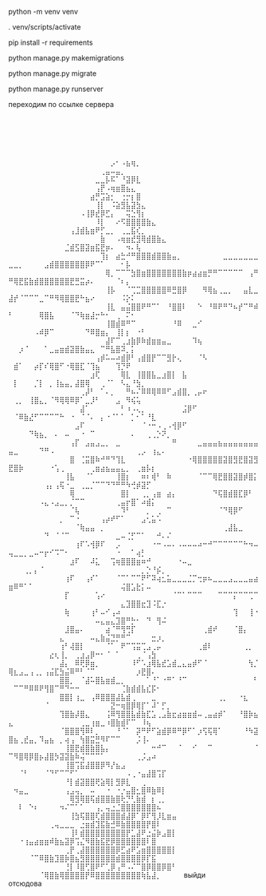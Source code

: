 python -m venv venv



. venv/scripts/activate




pip install -r requirements





python manage.py makemigrations




python manage.py migrate





python manage.py runserver





переходим по ссылке сервера

























⠀⠀⠀⠀⠀⠀⠀⠀⠀⠀⠀⠀⠀⠀⠀⠀⠀⠀⠀⠀⠀⠀⠀⠀⠀⠀⠀⠀⠀⠀⠀⠀⠀⠀⠀⠀⠀⠀⠀⠀⠀⠀⠀⠀⠀⠀⠀⠀⠀⠀⠀⠀⠀⠀⠀⠀⠀⠀⠀⠀⠀⠀⠀⠀⠀⠀⠀⠀⠀⠀⠀⠀⠀⠀⠀⠀⠀⠀⠀⠀⠀⠀⠀⠀⠀⠀⠀⠀⠀
    ⠀⠀⠀⠀⠀⠀⠀⠀⠀⠀⠀⠀⠀⠀⠀⠀⠀⠀⠀⠀⠀⠀⠀⠀⠀⠀⠀⠀⠀⠀⠀⠀⠀⠀⠀⠀⠀⠀⠀⠀⠀⠀⠀⠀⠀⠀⠀⠀⠀⠀⠀⠀⠀⠀⠀⠀⠀⠀⠀⠀⠀⠀⠀⠀⠀⠀⠀⠀⠀⠀⠀⠀⠀⠀⠀⠀⠀⠀⠀⠀⠀⠀⠀⠀⠀⠀⠀⠀⠀⠀
    ⠀⠀⠀⠀⠀⠀⠀⠀⠀⠀⠀⠀⠀⠀⠀⠀⠀⠀⠀⠀⠀⠀⠀⠀⠀⠀⠀⠀⠀⠀⠀⠀⠀⠀⠀⠀⠀⠀⠀⠀⠀⠀⠀⠀⠀⠀⠀⠀⠀⠀⠀⠀⠀⠀⠀⠀⠀⠀⠀⠀⠀⠀⠀⠀⠀⠀⠀⠀⠀⡠⠂⠠⣦⢶⡀⠀⠀⠀⠀⠀⠀⠀⠀⠀⠀⠀⠀⠀⠀⠀
    ⠀⠀⠀⠀⠀⠀⠀⠀⠀⠀⠀⠀⠀⠀⠀⠀⠀⠀⢀⣤⠤⣤⡀⠀⠀⠀⠀⠀⠀⠀⠀⠀⠀⠀⠀⠀⠀⠀⠀⠀⠀⠀⠀⠀⠀⠀⠀⠀⠀⠀⠀⠀⠀⠀⠀⠀⠀⠀⠀⠀⠀⠀⠀⠀⠀⠀⣀⣀⡧⠯⠁⠘⣽⡿⣇⠀⠀⠀⠀⠀⠀⠀⠀⠀⠀⠀⠀⠀⠀⠀
    ⠀⠀⠀⠀⠀⠀⠀⠀⠀⠀⠀⠀⠀⠀⠀⠀⠀⢠⡟⠠⢶⣶⣿⣦⣄⠀⠀⠀⠀⠀⠀⠀⠀⠀⠀⠀⠀⠀⠀⠀⠀⠀⠀⠀⠀⠀⠀⠀⠀⠀⠀⠀⠀⠀⠀⠀⠀⠀⠀⠀⠀⠀⠀⠀⠀⣴⡛⣩⣵⡂⠀⢐⡒⡆⣿⠀⠀⠀⠀⠀⠀⠀⠀⠀⠀⠀⠀⠀⠀⠀
    ⠀⠀⠀⠀⠀⠀⠀⠀⠀⠀⠀⠀⠀⠀⠀⠀⠀⢸⡇⠀⠨⣵⣻⣧⣽⣳⣄⠀⠀⠀⠀⠀⠀⠀⠀⠀⠀⠀⠀⠀⠀⠀⠀⠀⠀⠀⠀⠀⠀⠀⠀⠀⠀⠀⠀⠀⠀⠀⠀⠀⠀⠀⠀⠠⢸⡿⣞⡿⣋⡄⠀⠀⢭⣑⢻⡆⠀⠀⠀⠀⠀⠀⠀⠀⠀⠀⠀⠀⠀⠀
    ⠀⠀⠀⠀⠀⠀⠀⠀⠀⠀⠀⠀⠀⠀⠀⠀⠀⠸⡇⠀⠀⠔⠫⣿⣿⣿⣿⣷⣄⠀⠀⠀⠀⠀⠀⠀⠀⠀⠀⠀⠀⠀⠀⠀⠀⠀⠀⠀⠀⠀⠀⠀⠀⠀⠀⠀⠀⠀⠀⠀⠀⢠⣸⣾⣧⣶⠟⡋⣀⡀⠀⢀⣀⣯⢎⡀⠀⠀⠀⠀⠀⠀⠀⠀⠀⠀⠀⠀⠀⠀
    ⠀⠀⠀⠀⠀⠀⠀⠀⠀⠀⠀⠀⠀⠀⠀⠀⠀⠀⣷⠀⠀⠠⢶⣶⣞⣻⢿⣾⣿⣷⣄⠀⠀⠀⠀⠀⠀⠀⠀⠀⠀⠀⠀⠀⠀⠀⠀⠀⠀⠀⠀⠀⠀⠀⠀⠀⠀⠀⠀⠀⣈⣾⣫⣿⣽⣶⣯⣟⡶⠄⠀⠀⠲⠄⢧⠀⠀⠀⠀⠀⠀⠀⠀⠀⠀⠀⠀⠀⠀⠀
    ⠀⠀⠀⠀⠀⠀⠀⠀⠀⠀⠀⠀⠀⠀⠀⠀⠀⠀⢹⡆⠀⣴⣓⠚⠛⣿⣿⣿⣾⣿⣿⣷⣤⡀⠀⠀⠀⠀⠀⠀⠀⠀⣀⣀⣀⣀⣀⣀⣀⣀⣀⡀⠀⠀⠀⠀⣠⣾⣿⣿⣿⣿⣿⣿⡿⠟⠉⠁⠀⠀⠀⠂⡧⠀⠀⠀⠀⠀⠀⠀⠀⠀⠀⠀⠀⠀⠀⠀⠀⠀
    ⠀⠀⠀⠀⠀⠀⠀⠀⠀⠀⠀⠀⠀⠀⠀⠀⠀⠀⠀⢿⡀⠉⠉⠉⣳⣿⣶⣿⣿⣿⣿⣿⣿⣿⣷⡶⣴⣴⣶⡛⠛⠉⠉⠉⠉⠉⠀⢠⠛⠛⢿⣟⣯⣷⣾⣿⣿⣿⣿⣿⣿⣟⣛⣭⡴⠄⠀⠀⠀⠀⠈⠆⡄⠀⠀⠀⠀⠀⠀⠀⠀⠀⠀⠀⠀⠀⠀⠀⠀⠀
    ⠀⠀⠀⠀⠀⠀⠀⠀⠀⠀⠀⠀⠀⠀⠀⠀⠀⠀⠀⢸⡧⠀⠀⠈⢉⣉⣿⣿⣿⣿⣿⠿⣛⣿⡿⠀⠀⠀⠻⢿⣦⢀⣀⡀⠀⠀⣤⣇⣀⣼⡞⠈⠉⠉⠉⣀⠉⠛⠻⢿⣿⣿⣟⠓⣦⠔⠀⠀⠀⠀⠀⠨⡕⠅⠀⠀⠀⠀⠀⠀⠀⠀⠀⠀⠀⠀⠀⠀⠀⠀
    ⠀⠀⠀⠀⠀⠀⠀⠀⠀⠀⠀⠀⠀⠀⠀⠀⠀⠀⠀⢸⣇⠀⣤⣬⣿⣿⠟⠛⠉⠁⠀⠘⣿⣿⠇⠀⠀⠑⠀⠘⠿⠟⠛⠙⠦⡞⠉⠛⠾⠃⠀⠀⠀⠀⠀⢿⣿⣧⠀⠀⠀⠈⠙⢷⣶⣼⡒⠓⠂⠀⢀⠀⠍⠂⠀⠀⠀⠀⠀⠀⠀⠀⠀⠀⠀⠀⠀⠀⠀⠀
    ⠀⠀⠀⠀⠀⠀⠀⠀⠀⠀⠀⠀⠀⠀⠀⠀⠀⠀⠀⢸⣿⣾⠿⠛⠉⠀⠀⠀⠀⠀⠀⠀⠘⠿⠀⠀⣀⠊⠀⠀⠀⠀⠀⠀⠀⠀⠀⠀⠀⠀⠀⠀⠀⠀⠠⠾⡿⠉⠀⠀⠀⠀⠀⠀⠙⠿⣿⣶⡄⠀⢸⡇⡆⠀⠐⠃⠀⠀⠀⠀⠀⠀⠀⠀⠀⠀⠀⠀⠀⠀
    ⠀⠀⠀⠀⠀⠀⠀⠀⠀⠀⠀⠀⠀⠀⠀⠀⠀⠀⠀⣼⠏⠉⢀⣰⣷⡿⠷⣾⣶⣶⣤⣀⠀⠀⠀⠀⠹⢦⠀⠀⠀⠀⠀⠀⠀⠀⠀⠀⠀⠀⠀⡰⠈⠀⠀⠀⠁⣀⣤⣶⣾⣽⣿⣷⣤⣄⠀⠉⠛⣧⣿⠽⡀⡅⠀⠀⠀⠀⠀⠀⠀⠀⠀⠀⠀⠀⠀⠀⠀⠀
    ⠀⠀⠀⠀⠀⠀⠀⠀⠀⠀⠀⠀⠀⠀⠀⠀⠀⢠⡾⠥⠤⠴⣾⡿⠃⢠⣾⣿⡟⠉⠉⣻⡗⢄⠀⠀⠀⠈⠣⠀⠀⠀⠀⠀⠀⠀⠀⠀⠀⠀⣾⠁⠀⠀⡴⡏⠎⢿⣿⠋⠐⢿⣿⣏⠈⢹⣦⠀⠀⠀⢹⡙⠟⠀⠀⠀⠀⠀⠀⠀⠀⠀⠀⠀⠀⠀⠀⠀⠀⠀
    ⠀⠀⠀⠀⠀⠀⠀⠀⠀⠀⠀⠀⠀⠀⠀⠀⣰⢏⠀⠀⠀⠀⢿⣇⠀⢸⣿⣿⣧⣀⣰⣿⡇⠀⣧⠀⠀⠀⠀⠀⠀⠀⠀⠀⠀⠀⠀⠀⠀⠀⡇⠀⠀⠀⡈⡇⠀⡀⢸⣦⣤⡀⣼⣿⢿⠀⠀⢀⠈⠁⠀⠣⣄⠘⣳⡀⠀⠀⠀⠀⠀⠀⠀⠀⠀⠀⠀⠀⠀⠀
    ⠀⠀⠀⠀⠀⠀⠀⠀⠀⠀⠀⠀⠀⠀⢀⡼⠃⠀⠁⠄⡀⠀⠀⠛⠦⠌⠿⠿⢿⠿⠿⠋⣠⣾⣿⡀⢀⡤⠖⠀⠀⠀⠀⠀⠀⠀⠀⠀⠀⠀⢀⡀⠀⢸⣿⣄⡀⠈⠻⢿⢿⠿⡿⠁⣀⡸⠃⠀⠀⠀⣠⠀⠻⢮⢥⠀⠀⠀⠀⠀⠀⠀⠀⠀⠀⠀⠀⠀⠀⠀
    ⠀⠀⠀⠀⠀⠀⠀⠀⠀⠀⠀⠀⠀⠀⣼⠁⠀⠀⠀⠀⠀⠀⠃⠰⠠⢄⡀⠀⠀⠀⠀⠀⠀⠀⣨⡿⠋⠀⠀⠀⠀⠀⠀⠀⠀⠀⠀⠀⠀⠀⠈⠿⣷⣜⠋⠉⠉⠉⠉⠓⠀⠐⠀⠈⠈⠄⠀⡄⠐⠈⠁⠁⠀⡁⠂⠁⠘⣇⠀⠀⠀⠀⠀⠀⠀⠀⠀⠀⠀⠀
    ⠀⠀⠀⠀⠀⠀⠀⠀⠀⠀⠀⠀⠀⣠⠏⠀⠀⠀⠀⠀⠀⠀⠀⠀⠀⠀⠈⠐⠒⠠⢀⠠⢺⡿⠋⠀⠀⠀⠀⠀⠀⠀⠀⠀⠀⠀⠀⠀⠀⠀⠀⠀⠀⠙⢷⣦⡀⠀⠄⠀⠤⠀⠀⠐⠀⠉⠀⠀⠀⠀⠀⠀⠀⠄⠀⠀⢀⢀⡑⠝⡀⠀⠀⠀⠀⠀⠀⠀⠀⠀
    ⠀⠀⠀⠀⠀⠀⠀⠀⠀⠀⠀⠀⢠⡏⠀⣠⣤⣠⣀⡀⠀⣀⠀⠀⠀⠀⠀⠀⠀⠀⠀⠀⠛⠀⠀⠀⠀⣀⣤⣤⣤⣦⣤⣤⣤⣤⣤⣤⣤⣤⣀⠀⠀⠀⠀⠙⠛⠠⠀⠀⠀⠀⠀⠀⠀⠀⠀⠀⠀⠀⠀⠀⠀⠀⢀⡠⠀⢰⣄⠄⠀⠀⠀⠀⠀⠀⠀⠀⠀⠀
    ⠀⠀⠀⠀⠀⠀⠀⠀⠀⠀⠀⠀⣿⠀⢈⣭⣿⠷⠚⠛⠙⢹⣇⠀⠀⠀⠀⠀⠀⠀⠀⠀⠀⠀⠀⠐⢿⣿⣿⣿⣿⣿⣽⣿⣻⣟⣿⣽⣻⣟⣿⡷⠀⠀⠀⠀⠀⠐⢡⢀⠀⠀⠀⠀⠀⢀⣶⣴⣦⣤⣤⣄⡀⠀⢀⣶⡧⡆⠀⠀⠀⠀⠀⠀⠀⠀⠀⠀⠀⠀
    ⠀⠀⠀⠀⠀⠀⠀⠀⠀⠀⠀⢸⣧⠀⠀⠈⠁⠀⠀⠀⠀⢸⣿⡆⠀⠀⠶⠆⢾⠃⠀⠷⠀⠀⠀⠀⠀⠈⠉⠉⢿⣟⣿⣿⣽⣿⡾⣿⡅⠀⠀⠀⠀⠀⠀⠀⢠⡄⢠⢯⠐⣀⠀⢀⣀⡈⠉⠉⠙⠙⠛⠛⠳⢚⡾⣽⡋⠀⠀⠀⠀⠀⠀⠀⠀⠀⠀⠀⠀⠀
    ⠀⠀⠀⠀⠀⠀⠀⠀⠀⠀⠀⠀⢿⠀⠀⠀⠀⠀⠀⠀⠀⠀⣿⡇⠀⠀⢀⡀⢠⣶⠀⣴⡄⠀⠀⠀⠀⠀⠀⠀⠙⢯⣿⣾⣿⣏⡿⠃⠀⠀⠀⠀⠀⠀⠀⠠⣄⠠⣠⣀⡀⡈⠉⠉⠀⠀⠀⠀⠀⠀⢀⣤⡖⣿⠁⠴⣾⡅⠀⠀⠀⠀⠀⠀⠀⠀⠀⠀⠀⠀
    ⠀⠀⠀⠀⠀⠀⠀⠀⠀⠀⠀⠀⠈⢧⠀⠀⠀⠀⠀⠀⠀⠀⠹⠃⠀⠀⠀⡀⠀⢀⠀⠉⠀⠀⠀⠀⠀⠀⠀⠀⠀⠈⠙⢿⡿⠋⠀⠀⠀⠀⠀⠀⠀⠀⠀⠀⠀⠀⠀⡀⠀⠉⠐⠀⠀⠀⠀⢠⡴⠞⠋⠁⠀⠀⠀⣠⢂⣥⠡⠀⠀⠀⠀⠀⠀⠀⠀⠀⠀⠀
    ⠀⠀⠀⠀⠀⠀⠀⠀⠀⠀⠀⠀⠀⠈⢷⣤⣤⠀⡀⠀⠀⠀⠀⠀⠀⠀⠀⠀⠀⠀⠀⠀⠀⠀⠀⠀⠀⠀⠀⠀⠀⠀⢀⣼⣧⣀⠀⠀⠀⠀⠀⠀⠀⠀⠀⠀⠙⠀⠈⠈⠉⠀⠀⠀⠀⠀⠀⠀⠀⠀⣀⠤⢈⡋⠉⠁⠀⠀⠚⠄⠌⠀⠀⠀⠀⠀⠀⠀⠀⠀
    ⠀⠀⠀⠀⠀⠀⠀⠀⠀⠀⠀⠀⠀⢰⠏⠡⢺⡿⠏⠀⠀⡠⠀⠀⠀⠀⠀⠀⠐⠒⠠⠤⠄⠠⠤⠤⠤⠴⠒⠚⠉⠉⠉⠉⠉⠉⠓⠲⠤⢤⣀⣀⡀⣀⠤⠒⡖⠊⠩⠉⠂⠀⠀⠀⠀⠀⠀⠀⠀⠀⠐⠀⠀⠁⢴⡃⠀⠀⠀⠀⠀⠀⠀⠀⠀⠀⠀⠀⠀⠀
    ⠀⠀⠀⠀⠀⠀⠀⠀⠀⠀⠀⠀⣰⠏⠀⠀⠼⣅⠀⠀⢩⢶⣿⣿⣿⣶⠶⠚⠀⠀⠀⠀⠀⠐⠤⣀⠀⠀⠀⠀⠀⠀⠀⠀⠀⠀⠀⠀⠀⠀⠀⠀⢀⡀⡄⠈⠀⠀⠀⠀⠀⠀⠀⠀⠀⠀⠀⠀⠀⠀⠀⠀⠀⠀⠀⡀⡑⠘⡮⡀⠀⠀⠀⠀⠀⠀⠀⠀⠀⠀
    ⠀⠀⠀⠀⠀⠀⠀⠀⠀⠀⠀⢰⠏⠀⠀⢠⠎⠁⠀⠀⠀⠈⠉⠁⠉⠉⠟⠋⠽⢴⣂⣥⣀⣀⣀⣈⡉⢒⡶⠦⣀⣀⣀⣠⣀⣀⣀⣤⣴⣶⠿⠛⠁⠁⠀⠀⠀⠀⠀⠀⠀⠀⠀⠀⠀⠀⠀⠀⠀⠀⠀⢬⣿⣡⣗⡅⠤⠀⠀⠀⠀⠀⠀⠀⠀⠀⠀⠀⠀⠀
    ⠀⠀⠀⠀⠀⠀⠀⠀⠀⠀⠀⡏⠀⠀⠀⠀⠀⢡⠔⠀⠀⠀⠀⠀⠀⠀⠀⠀⠀⠀⠀⠀⠈⠉⠁⠉⠉⠉⠀⠀⠀⠉⠉⠉⡍⠉⠉⢉⠉⠀⠀⠀⠀⠀⠀⠀⠀⠀⠀⠀⠀⠀⠀⠀⠀⠀⠀⠀⠀⠀⠀⣄⣹⣿⣿⣖⣹⠨⣏⡐⠀⠀⠀⠀⠀⠀⠀⠀⠀⠀
    ⠀⠀⠀⠀⠀⠀⠀⠀⠀⠀⠀⢷⠀⠀⠀⠀⢰⠃⠤⠊⢠⠴⠀⠀⠀⠀⠀⠀⠀⠀⠀⠀⠀⠀⠀⠀⠀⠀⠀⠀⠀⠀⠀⠀⢹⠀⠀⢸⠐⠀⠀⠀⠀⠀⠀⠀⠀⠀⠀⠀⠀⠀⠀⠀⠀⠀⠤⣄⣤⣄⣹⣿⠛⡓⠂⠀⠙⠀⢻⠬⠀⠀⠀⠀⠀⠀⠀⠀⠀⠀
    ⠀⠀⠀⠀⠀⠀⠀⠀⠀⠀⠀⣸⣿⣤⠄⠀⠀⠀⠀⣴⠈⠛⢻⢛⡏⠀⠀⠀⠀⠀⠀⠀⠀⠀⠀⠀⠀⠀⢀⣾⠞⠀⠀⠀⠈⣿⡄⠀⠀⠀⠀⠀⠀⠀⠀⠀⠀⠀⠀⣄⠀⠀⠀⠀⠀⠤⣄⣷⣬⣙⡛⠛⠉⠀⠀⠀⠀⣒⡰⡀⠀⠀⠀⠀⠀⠀⠀⠀⠀⠀
    ⠀⠀⠀⠀⠀⠀⠀⠀⠀⠀⢰⠃⢼⣿⡇⠀⠀⠀⠀⠈⠁⠀⠟⠉⢩⣭⢉⣠⢀⡤⠀⠀⠀⠀⠀⠀⠀⢀⣾⠇⠀⠀⠀⠀⠀⠀⢀⡀⠀⠀⠀⠀⠀⠀⠀⠀⠀⣔⢆⢸⡀⠀⢀⣰⣠⡿⠒⠂⠈⠀⠁⠀⠀⠀⢀⠈⢠⣳⠀⠀⠀⠀⠀⠀⠀⠀⠀⠀⠀⠀
    ⠀⠀⠀⠀⠀⠀⠀⠀⠀⠀⣼⡄⠀⠿⢟⡿⣶⡀⠀⠀⠀⠀⠀⠀⠸⠋⠡⣰⢿⣧⣞⣡⣾⣀⣄⣤⡾⠋⠈⠀⠀⠀⠀⠀⠀⠀⠀⢳⡈⢿⣆⣠⣀⢠⢀⡀⢠⣬⣏⣳⣬⠿⠛⠃⠈⠉⠀⠀⠀⠀⠀⠀⠀⠀⡰⣟⣿⠄⠀⠀⠀⠀⠀⠀⠀⠀⠀⠀⠀⠀
    ⠀⠀⠀⠀⠀⠀⠀⠀⠀⠀⣿⣿⡀⠀⠈⣼⠥⣿⣧⣶⣾⣀⡀⠀⠀⠀⠀⠁⠘⠁⠐⠛⠁⠘⠉⠀⠀⠀⠀⠀⠀⠀⠀⠀⠀⠀⠀⠀⠃⠀⠉⠉⠛⠿⠿⠟⢻⣿⠉⠛⠙⠒⠒⠀⠀⠀⠀⠀⠀⠀⠀⢈⣷⣾⣾⣧⣎⡯⠂⠀⠀⠀⠀⠀⠀⠀⠀⠀⠀⠀
    ⠀⠀⠀⠀⠀⠀⠀⠀⠀⠀⣿⣿⡇⢰⣀⠀⢠⠿⣿⣿⣿⣼⣧⣾⢀⠀⠀⠀⣀⠀⠀⠀⠀⠀⠀⠀⠀⠀⠀⠀⠀⢀⡀⠀⠀⠐⣆⠀⠀⠀⠀⠀⠀⠀⠀⠀⠈⠀⠀⠀⠀⠀⠀⠀⠀⠀⠀⠀⠀⣝⠒⢶⣿⡿⢿⡏⠁⠼⠁⡋⡀⠀⠀⠀⠀⠀⠀⠀⠀⠀
    ⠀⠀⠀⠀⠀⠀⠀⠀⠀⠀⢹⣿⣷⡼⣿⣄⠀⠀⠀⢨⠿⢻⣿⣿⣧⣾⣷⣏⣡⢀⣠⣷⣖⣴⣶⣶⣾⠤⢀⣤⣴⡾⠁⠀⠀⠘⣿⡷⣦⣄⠀⠀⠀⠀⠀⠀⠀⠀⠀⠀⠀⠀⠀⢀⣀⢰⣶⣀⠰⣿⣷⣾⠏⠉⠀⠸⢦⠀⠀⠀⠀⠀⠀⠀⠀⠀⠀⠀⠀⠀
    ⠀⠀⠀⠀⠀⠀⠀⠀⠀⠀⠈⣿⣿⣿⢻⠿⠇⡀⠀⠀⠀⠘⠈⠁⠀⡽⠛⠟⠋⣵⣾⡿⠿⠛⡿⠋⠁⡰⢫⢯⢿⠁⠀⠀⠀⠀⠘⠳⣽⣿⣦⢀⣞⣤⡀⠹⣤⣦⠀⡀⢴⢠⠀⢳⣿⣭⣛⠻⠏⠉⠉⠀⠀⠀⡨⢸⠄⠀⠀⠀⠀⠀⠀⠀⠀⠀⠀⠀⠀⠀
    ⠀⠀⠀⠀⠀⠀⠀⠀⠀⠀⠀⢸⣿⣟⣾⣿⣷⣿⣧⡄⠀⠀⠀⠀⠀⠀⠀⠀⠒⠚⠉⠀⠀⠈⠀⠀⠊⠀⠀⠉⠀⠀⠀⠀⠀⠀⠀⠀⠈⠉⠻⣿⢿⡿⣿⡦⣼⣿⡳⣽⣽⣷⠷⢬⠉⠉⠉⠁⠀⠀⠀⠀⠀⠀⢀⡨⣠⠴⠀⠀⠀⠀⠀⠀⠀⠀⠀⠀⠀⠀
    ⠀⠀⠀⠀⠀⠀⠀⠀⠀⠀⠀⢸⣿⢩⣯⣼⣿⣿⡿⠻⡜⣦⣠⠀⠀⠀⠀⠀⠀⠀⠀⠀⠀⠀⠀⠀⠀⠀⠀⠀⠀⠀⠀⠀⠀⠀⠀⠀⠀⠀⠀⠈⠃⠀⠀⠀⠈⠙⠋⠉⠉⠋⠁⠀⠀⠀⠀⠀⠀⠀⠀⠀⠠⢀⠐⣤⣼⣿⢩⡏⠀⠀⠀⠀⠀⠀⠀⠀⠀⠀
    ⠀⠀⠀⠀⠀⠀⠀⠀⠀⠀⠀⠘⡇⣾⣽⣿⣿⢟⣵⢿⡇⣻⡿⣇⠀⠀⢀⠀⠀⠀⠀⠀⠀⠀⠀⠀⠀⠀⠀⠀⠀⠀⠀⠀⠀⠀⠀⠀⠀⠀⠲⣤⣀⠀⠀⠀⠀⠀⠀⠀⢠⣠⢤⡀⠀⠤⠀⠀⠐⠀⠐⡐⣤⣿⣂⣿⠿⣷⠿⡇⠀⠀⠀⠀⠀⠀⠀⠀⠀⠀
    ⠀⠀⠀⠀⠀⠀⠀⠀⠀⠀⠀⠀⢿⣻⢿⣿⢯⣾⣿⣿⣷⣿⢗⡙⢃⣷⣾⠀⡆⢀⡀⠀⠀⠀⠀⠀⠀⠀⠀⠀⠀⠀⠀⠀⠀⠀⠀⠀⠀⠀⠀⠇⠀⠑⠆⠀⠀⠀⠀⠲⠌⠉⠁⠁⠀⠀⢠⡀⢤⣐⣈⣿⣿⣿⣿⣿⣿⣿⠦⠀⠀⠀⠀⠀⠀⠀⠀⠀⠀⠀
    ⠀⠀⠀⠀⠀⠀⠀⠀⠀⠀⠀⠀⢸⣳⢯⣿⣿⢏⣾⣿⣿⣿⣾⣼⡿⠁⡿⠏⢻⡸⣇⣶⣤⠀⠀⠀⠀⠀⠀⠀⠀⠀⠀⠀⠀⠀⠀⠀⠀⠀⠀⠀⠀⠀⠀⠀⠀⢀⢤⣀⣀⣀⠀⣐⣶⣾⣹⣯⣷⣚⠿⣷⣿⣿⣿⣿⡟⣿⠇⠀⠀⠀⠀⠀⠀⠀⠀⠀⠀⠀
    ⠀⠀⠀⠀⠀⠀⠀⠀⠀⠀⠀⠀⢸⠇⣾⣿⣿⣿⣿⣿⣿⣿⣿⡟⣁⣼⠟⣐⣬⡷⣠⣿⡇⠀⠀⠀⠀⠀⠀⠀⠀⠀⠀⠀⠀⠀⠀⠀⠀⠀⠀⠐⢰⣤⣴⣶⣶⠾⣷⣦⣽⡿⢩⣌⠻⣿⣷⣯⣟⡿⣿⣿⣿⣿⣿⣿⠇⣿⠀⠀⠀⠀⠀⠀⠀⠀⠀⠀⠀⠀
    ⠀⠀⠀⠀⠀⠀⠀⠀⠀⠀⠀⢀⡟⢀⣼⣿⣿⣿⣿⣿⣿⡿⣋⣴⠟⣡⣶⣿⣿⣿⣿⣿⡇⠀⠀⠀⠀⠀⠀⠀⠀⠀⠀⠀⠀⠀⠀⠀⠀⠀⠀⠀⠀⠈⠉⠿⣿⣷⣹⣿⡷⣿⣦⣻⣿⣿⣿⣿⣿⣿⣾⣿⣿⣿⣿⡿⡏⣯⠀⠀⠀⠀⠀⠀⠀⠀⠀⠀⠀⠀
    ⠀⠀⠀⠀⠀⠀⠀⠀⠀⠀⠀⢘⡇⠸⣿⢋⣿⠟⠋⢁⡿⢠⠛⠠⠌⠉⣿⡿⣿⣿⡿⣿⠃⠀⠀⠀⠀⠀⠀⠀⠀⠀⠀⠀⠀⠀⠀⠀⠀⠀⠀⠀⠀⠀⠀⠈⢿⣿⣷⢿⣿⣿⣿⣿⡟⠿⣿⣿⣿⣿⣿⣿⣿⣿⣿⢷⣧⣼⡀⠀⠀⠀⠀
выйди отсюдова⠀⠀⠀⠀⠀⠀⠀